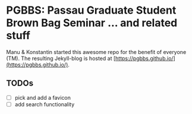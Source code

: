 # PGBBS: Passau Graduate Student Brown Bag Seminar ... and related stuff

Manu & Konstantin started this awesome repo for the benefit of everyone
(TM). The resulting Jekyll-blog is hosted at
[https://pgbbs.github.io/](https://pgbbs.github.io/).

## TODOs

- [ ] pick and add a favicon
- [ ] add search functionality
